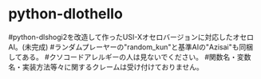# python-dlothello
#python-dlshogi2を改造して作ったUSI-Xオセロバージョンに対応したオセロAI。(未完成)
#ランダムプレーヤーの"random_kun"と基準AIの"Azisai"も同梱してある。
#クソコードアレルギーの人は見ないでください。
#関数名・変数名・実装方法等々に関するクレームは受け付けておりません。
